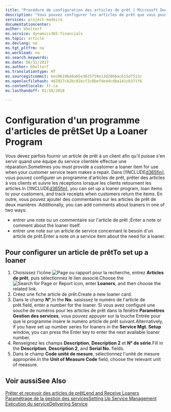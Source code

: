 ```yaml
---
title: "Procédure de configuration des articles de prêt | Microsoft Docs"
description: "Vous pouvez configurer les articles de prêt que vous pouvez prêter aux clients afin de remplacer les articles de service lors de leur maintenance."
services: project-madeira
documentationcenter: 
author: bholtorf
ms.service: dynamics365-financials
ms.topic: article
ms.devlang: na
ms.tgt_pltfrm: na
ms.workload: na
ms.search.keywords: 
ms.date: 08/31/2017
ms.author: bholtorf
ms.translationtype: HT
ms.sourcegitcommit: bec0619be0a65e3625759e13d2866ac615d7513c
ms.openlocfilehash: 4d2927cb2bc02ecf2c8befde4dcdba141cb371f6
ms.contentlocale: fr-ca
ms.lasthandoff: 01/30/2018

---
```

# <a name="set-up-a-loaner-program"></a><span data-ttu-id="2d9ad-103">Configuration d'un programme d'articles de prêt</span><span class="sxs-lookup"><span data-stu-id="2d9ad-103">Set Up a Loaner Program</span></span>
<span data-ttu-id="2d9ad-104">Vous devez parfois fournir un article de prêt à un client afin qu'il puisse s'en servir quand une équipe du service clientèle effectue une réparation.</span><span class="sxs-lookup"><span data-stu-id="2d9ad-104">Sometimes you must provide a customer a loaner item for use when your customer service team makes a repair.</span></span> <span data-ttu-id="2d9ad-105">Dans [!INCLUDE[d365fin](includes/d365fin_md.md)], vous pouvez configurer un programme d'articles de prêt, prêter des articles à vos clients et suivre les réceptions lorsque les clients retournent les articles.</span><span class="sxs-lookup"><span data-stu-id="2d9ad-105">In [!INCLUDE[d365fin](includes/d365fin_md.md)], you can set up a loaner program, loan items to your customers, and track receipts when customers return the items.</span></span> <span data-ttu-id="2d9ad-106">En outre, vous pouvez ajouter des commentaires sur les articles de prêt de deux manières :</span><span class="sxs-lookup"><span data-stu-id="2d9ad-106">Additionally, you can add comments about loaners in one of two ways:</span></span>  
  
* <span data-ttu-id="2d9ad-107">entrer une note ou un commentaire sur l'article de prêt ;</span><span class="sxs-lookup"><span data-stu-id="2d9ad-107">Enter a note or comment about the loaner itself.</span></span>  
* <span data-ttu-id="2d9ad-108">entrer une note sur un article de service concernant le besoin d'un article de prêt.</span><span class="sxs-lookup"><span data-stu-id="2d9ad-108">Enter a note on a service item about the need for a loaner.</span></span>  

## <a name="to-set-up-a-loaner"></a><span data-ttu-id="2d9ad-109">Pour configurer un article de prêt</span><span class="sxs-lookup"><span data-stu-id="2d9ad-109">To set up a loaner</span></span>  
1. <span data-ttu-id="2d9ad-110">Choisissez l'icône ![Page ou rapport pour la recherche](media/ui-search/search_small.png "icône Page ou rapport pour la recherche"), entrez **Articles de prêt**, puis sélectionnez le lien associé.</span><span class="sxs-lookup"><span data-stu-id="2d9ad-110">Choose the ![Search for Page or Report](media/ui-search/search_small.png "Search for Page or Report icon") icon, enter **Loaners**, and then choose the related link.</span></span>  
2. <span data-ttu-id="2d9ad-111">Créez une fiche article de prêt.</span><span class="sxs-lookup"><span data-stu-id="2d9ad-111">Create a new loaner card.</span></span> 
3. <span data-ttu-id="2d9ad-112">Dans le champ **N°**,</span><span class="sxs-lookup"><span data-stu-id="2d9ad-112">In the **No.**</span></span> <span data-ttu-id="2d9ad-113">saisissez le numéro de l'article de prêt.</span><span class="sxs-lookup"><span data-stu-id="2d9ad-113">field, enter a number for the loaner.</span></span> <span data-ttu-id="2d9ad-114">Si vous avez configuré une souche de numéros pour les articles de prêt dans la fenêtre **Paramètres Gestion des services**, vous pouvez appuyer sur la touche Entrée pour que le programme insère le numéro article de prêt suivant.</span><span class="sxs-lookup"><span data-stu-id="2d9ad-114">Alternatively, if you have set up number series for loaners in the **Service Mgt. Setup** window, you can press the Enter key to enter the next available loaner number.</span></span>  
4. <span data-ttu-id="2d9ad-115">Renseignez les champs **Description**, **Description 2** et **N° de série**.</span><span class="sxs-lookup"><span data-stu-id="2d9ad-115">Fill in the **Description**, **Description 2**, and **Serial No.** fields.</span></span>  
5. <span data-ttu-id="2d9ad-116">Dans le champ **Code unité de mesure**, sélectionnez l'unité de mesure appropriée.</span><span class="sxs-lookup"><span data-stu-id="2d9ad-116">In the **Unit of Measure Code** field, choose the relevant unit of measure.</span></span>  
  
## <a name="see-also"></a><span data-ttu-id="2d9ad-117">Voir aussi</span><span class="sxs-lookup"><span data-stu-id="2d9ad-117">See Also</span></span>
[<span data-ttu-id="2d9ad-118">Prêter et recevoir des articles de prêt</span><span class="sxs-lookup"><span data-stu-id="2d9ad-118">Lend and Receive Loaners</span></span>](service-how-to-lend-receive-loaners.md)  
[<span data-ttu-id="2d9ad-119">Paramétrage de la gestion des services</span><span class="sxs-lookup"><span data-stu-id="2d9ad-119">Setting Up Service Management</span></span>](service-setup-service.md)  
[<span data-ttu-id="2d9ad-120">Exécution du service</span><span class="sxs-lookup"><span data-stu-id="2d9ad-120">Delivering Service</span></span>](service-deliver-service.md)  


